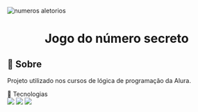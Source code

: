 ![numeros aletorios](https://github.com/AdonesMelo/jogo-do-numero-secreto/blob/main/img/code.png) 



<h1 align="center"> Jogo do número secreto </h1>

<h2>🔖 Sobre</h2>
<p>Projeto utilizado nos cursos de lógica de programação da Alura.</p>
🚀 Tecnologias
<div>
  <img src="https://img.shields.io/badge/HTML-239120?style=for-the-badge&logo=html5&logoColor=white">
  <img src="https://img.shields.io/badge/CSS-239120?&style=for-the-badge&logo=css3&logoColor=white">
  <img src="https://img.shields.io/badge/JavaScript-F7DF1E?style=for-the-badge&logo=javascript&logoColor=black">
</div>
